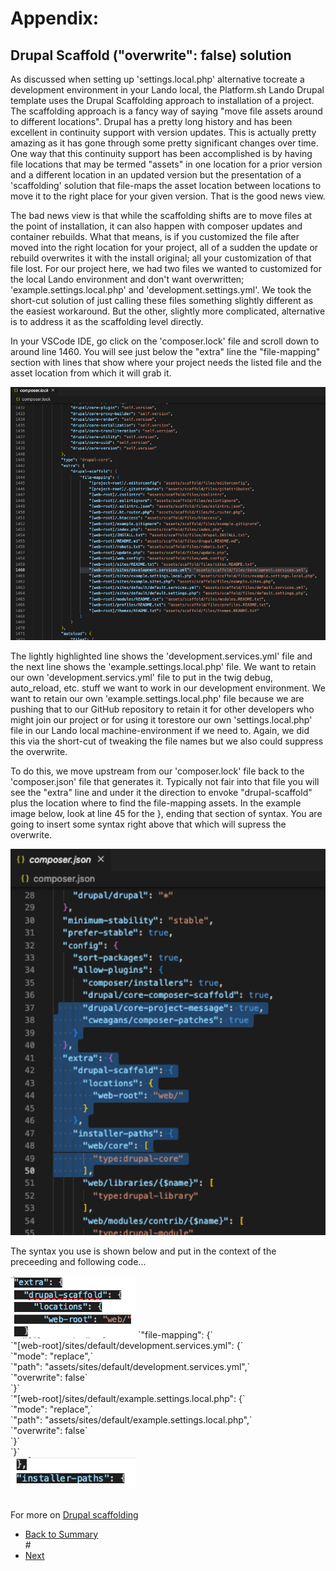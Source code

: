 
# Appendix: 
## Drupal Scaffold ("overwrite": false) solution

As discussed when setting up 'settings.local.php' alternative tocreate a development environment in your Lando local, the Platform.sh Lando Drupal template uses the Drupal Scaffolding approach to installation of a project.  The scaffolding approach is a fancy way of saying "move file assets around to different locations".  Drupal has a pretty long history and has been excellent in continuity support with version updates. This is actually pretty amazing as it has gone through some pretty significant changes over time.  One way that this continuity support has been accomplished is by having file locations that may be termed "assets" in one location for a prior version and a different location in an updated version but the presentation of a 'scaffolding' solution that file-maps the asset location between locations to move it to the right place for your given version.  That is the good news view.

The bad news view is that while the scaffolding shifts are to move files at the point of installation, it can also happen with composer updates and container rebuilds.  What that means, is if you customized the file after moved into the right location for your project, all of a sudden the update or rebuild overwrites it with the install original; all your customization of that file lost.  For our project here, we had two files we wanted to customized for the local Lando environment and don't want overwritten; 'example.settings.local.php' and 'development.settings.yml'.  We took the short-cut solution of just calling these files something slightly different as the easiest workaround.  But the other, slightly more complicated, alternative is to address it as the scaffolding level directly.

In your VSCode IDE, go click on the 'composer.lock' file and scroll down to around line 1460.  You will see just below the "extra" line the "file-mapping" section with lines that show where your project needs the listed file and the asset location from which it will grab it.

<img src="../cicd/captures/scaffold1.png"  width="600">

The lightly highlighted line shows the 'development.services.yml' file and the next line shows the 'example.settings.local.php' file.  We want to retain our own 'development.servics.yml' file to put in the twig debug, auto_reload, etc. stuff we want to work in our development environment.  We want to retain our own 'example.settings.local.php' file because we are pushing that to our GitHub repository to retain it for other developers who might join our project or for using it torestore our own 'settings.local.php' file in our Lando local machine-environment if we need to.  Again, we did this via the short-cut of tweaking the file names but we also could suppress the overwrite.

To do this, we move upstream from our 'composer.lock' file back to the 'composer.json' file that generates it.  Typically not fair into that file you will see the "extra" line and under it the direction to envoke "drupal-scaffold" plus the location where to find the file-mapping assets.  In the example image below, look at line 45 for the }, ending that section of syntax.  You are going to insert some syntax right above that which will supress the overwrite.

<img src="../cicd/captures/scaffold2.png"  width="600">

The syntax you use is shown below and put in the context of the preceeding and following code...

<img src="../cicd/captures/scaffold3.png"  width="200">
    `"file-mapping": {`<br>
      `"[web-root]/sites/default/development.services.yml": {`<br>
        `"mode": "replace",`<br>
        `"path": "assets/sites/default/development.services.yml",`<br>
        `"overwrite": false`<br>
     `}`<br>
      `"[web-root]/sites/default/example.settings.local.php": {`<br>    
        `"mode": "replace",`<br>
        `"path": "assets/sites/default/example.settings.local.php",`<br>
        `"overwrite": false`<br>
      `}`<br>
  `}`<br>
<img src="../cicd/captures/scaffold4.png"  width="200">
<br>
<br>

For more on [Drupal scaffolding](https://www.drupal.org/docs/develop/using-composer/using-drupals-composer-scaffold)

<ul class="pager"> <!--this is the style of the button-->
<li><a href="cicd/envsettings.html">Back to Summary</a></li> <!--This button takes me to the table of contents-->
# <li><a href="#render-document">Next</a></li> <!--This button takes me to the previous page-->
</ul>
